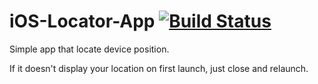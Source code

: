 # iOS-Locator-App <a href="https://travis-ci.org/scuty2000/iOS-Locator-App"><img src="https://travis-ci.org/scuty2000/iOS-Locator-App.svg?branch=master" alt="Build Status" /></a>

Simple app that locate device position.

If it doesn't display your location on first launch, just close and relaunch.
